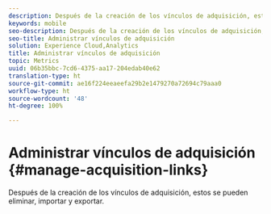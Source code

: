 ```yaml
---
description: Después de la creación de los vínculos de adquisición, estos se pueden eliminar, importar y exportar.
keywords: mobile
seo-description: Después de la creación de los vínculos de adquisición, estos se pueden eliminar, importar y exportar.
seo-title: Administrar vínculos de adquisición
solution: Experience Cloud,Analytics
title: Administrar vínculos de adquisición
topic: Metrics
uuid: 06b35bbc-7cd6-4375-aa17-204edab40e62
translation-type: ht
source-git-commit: ae16f224eeaeefa29b2e1479270a72694c79aaa0
workflow-type: ht
source-wordcount: '48'
ht-degree: 100%

---
```



# Administrar vínculos de adquisición {#manage-acquisition-links}

Después de la creación de los vínculos de adquisición, estos se pueden eliminar, importar y exportar.

